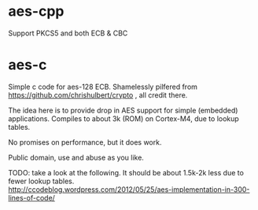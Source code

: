 aes-cpp
=====
Support PKCS5 and both ECB & CBC



aes-c
=====
Simple c code for aes-128 ECB.
Shamelessly pilfered from https://github.com/chrishulbert/crypto , all credit there.

The idea here is to provide drop in AES support for simple (embedded) applications.
Compiles to about 3k (ROM) on Cortex-M4, due to lookup tables.

No promises on performance, but it does work.

Public domain, use and abuse as you like.

TODO: take a look at the following. It should be about 1.5k-2k less due to fewer lookup tables.  
http://ccodeblog.wordpress.com/2012/05/25/aes-implementation-in-300-lines-of-code/


